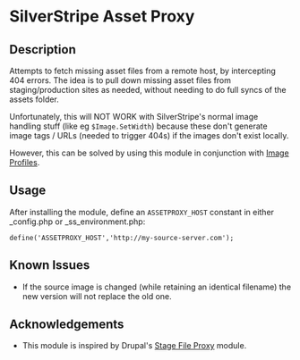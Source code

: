 # SilverStripe Asset Proxy

## Description

Attempts to fetch missing asset files from a remote host, by intercepting 404 errors.  The idea is to pull down missing asset files from staging/production sites as needed, without needing to do full syncs of the assets folder.

Unfortunately, this will NOT WORK with SilverStripe's normal image handling stuff (like eg `$Image.SetWidth`) because these don't generate image tags / URLs (needed to trigger 404s) if the images don't exist locally.

However, this can be solved by using this module in conjunction with [Image Profiles](https://github.com/bcairns/silverstripe-imageprofiles).

## Usage

After installing the module, define an `ASSETPROXY_HOST` constant in either _config.php or _ss_environment.php:

```
define('ASSETPROXY_HOST','http://my-source-server.com');
```

## Known Issues

* If the source image is changed (while retaining an identical filename) the new version will not replace the old one.


## Acknowledgements

* This module is inspired by Drupal's [Stage File Proxy](https://www.drupal.org/project/stage_file_proxy) module.
